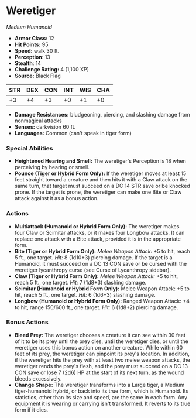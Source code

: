 # Weretiger

*Medium* *Humanoid*

- **Armor Class:** 12
- **Hit Points:** 95 
- **Speed:** walk 30 ft.
- **Perception**: 13
- **Stealth**: 14
- **Challenge Rating:** 4 (1,100 XP)
- **Source:** Black Flag

| STR | DEX | CON | INT | WIS | CHA |
| --- | --- | --- | --- | --- | --- |
| +3 | +4 | +3 | +0 | +1 | +0 |

- **Damage Resistances:** bludgeoning, piercing, and slashing damage from nonmagical attacks
- **Senses:** darkvision 60 ft.
- **Languages:** Common (can't speak in tiger form)

### Special Abilities

- **Heightened Hearing and Smell:** The weretiger's Perception is 18 when perceiving by hearing or smell.
- **Pounce (Tiger or Hybrid Form Only):** If the weretiger moves at least 15 feet straight toward a creature and then hits it with a Claw attack on the same turn, that target must succeed on a DC 14 STR save or be knocked prone. If the target is prone, the weretiger can make one Bite or Claw attack against it as a bonus action.

### Actions

- **Multiattack (Humanoid or Hybrid Form Only):** The weretiger makes four Claw or Scimitar attacks, or it makes four Longbow attacks. It can replace one attack with a Bite attack, provided it is in the appropriate form.
- **Bite (Tiger or Hybrid Form Only):** _Melee Weapon Attack:_ +5 to hit, reach 5 ft., one target. _Hit:_ 8 (1d10+3) piercing damage. If the target is a Humanoid, it must succeed on a DC 13 CON save or be cursed with the weretiger lycanthropy curse (see Curse of Lycanthropy sidebar).
- **Claw (Tiger or Hybrid Form Only):** _Melee Weapon Attack:_ +5 to hit, reach 5 ft., one target. _Hit:_ 7 (1d8+3) slashing damage.
- **Scimitar (Humanoid or Hybrid Form Only):** Melee Weapon Attack: +5 to hit, reach 5 ft., one target. _Hit:_ 6 (1d6+3) slashing damage.
- **Longbow (Humanoid or Hybrid Form Only):** Ranged Weapon Attack: +4 to hit, range 150/600 ft., one target. _Hit:_ 6 (1d8+2) piercing damage.

### Bonus Actions

- **Bleed Prey:** The weretiger chooses a creature it can see within 30 feet of it to be its prey until the prey dies, until the weretiger dies, or until the weretiger uses this bonus action on another creature. While within 60 feet of its prey, the weretiger can pinpoint its prey's location. In addition, if the weretiger hits the prey with at least two melee weapon attacks, the weretiger rends the prey's flesh, and the prey must succeed on a DC 13 CON save or lose 7 (2d6) HP at the start of its next turn, as the wound bleeds excessively.
- **Change Shape:** The weretiger transforms into a Large tiger, a Medium tiger-humanoid hybrid, or back into its true form, which is Humanoid. Its statistics, other than its size and speed, are the same in each form. Any equipment it is wearing or carrying isn't transformed. It reverts to its true form if it dies.
